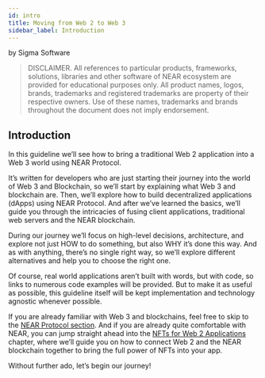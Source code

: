 ```yaml
---
id: intro
title: Moving from Web 2 to Web 3
sidebar_label: Introduction
---
```


by Sigma Software
> DISCLAIMER. All references to particular products, frameworks, solutions, libraries and other software of NEAR ecosystem are provided for educational purposes only. All product names, logos, brands, trademarks and registered trademarks are property of their respective owners. Use of these names, trademarks and brands throughout the document does not imply endorsement.

## Introduction

In this guideline we’ll see how to bring a traditional Web 2 application into a Web 3 world using NEAR Protocol.

It’s written for developers who are just starting their journey into the world of Web 3 and Blockchain, so we’ll start by explaining what Web 3 and blockchain are. Then, we’ll explore how to build decentralized applications (dApps) using NEAR Protocol. And after we’ve learned the basics, we’ll guide you through the intricacies of fusing client applications, traditional web servers and the NEAR blockchain.

During our journey we’ll focus on high-level decisions, architecture, and explore not just HOW to do something, but also WHY it’s done this way. And as with anything, there’s no single right way, so we’ll explore different alternatives and help you to choose the right one.

Of course, real world applications aren’t built with words, but with code, so links to numerous code examples will be provided. But to make it as useful as possible, this guideline itself will be kept implementation and technology agnostic whenever possible.

If you are already familiar with Web 3 and blockchains, feel free to skip to the [NEAR Protocol section](near.md). And if you are already quite comfortable with NEAR, you can jump straight ahead into the [NFTs for Web 2 Applications](nfts.md) chapter, where we’ll guide you on how to connect Web 2 and the NEAR blockchain together to bring the full power of NFTs into your app.

Without further ado, let’s begin our journey!
